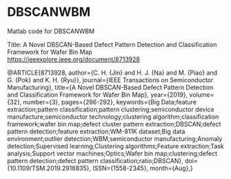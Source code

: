 # DBSCANWBM
Matlab code for DBSCANWBM

Title:
A Novel DBSCAN-Based Defect Pattern Detection and Classification Framework for Wafer Bin Map
https://ieeexplore.ieee.org/document/8713928


@ARTICLE{8713928,
author={C. H. {Jin} and H. J. {Na} and M. {Piao} and G. {Pok} and K. H. {Ryu}},
journal={IEEE Transactions on Semiconductor Manufacturing},
title={A Novel DBSCAN-Based Defect Pattern Detection and Classification Framework for Wafer Bin Map},
year={2019},
volume={32},
number={3},
pages={286-292},
keywords={Big Data;feature extraction;pattern classification;pattern clustering;semiconductor device manufacture;semiconductor technology;clustering algorithm;classification framework;wafer bin map;defect cluster pattern extraction;DBSCAN;defect pattern detection;feature extraction;WM-811K dataset;Big data environment;outlier detection;WBM;semiconductor manufacturing;Anomaly detection;Supervised learning;Clustering algorithms;Feature extraction;Task analysis;Support vector machines;Optics;Wafer bin map;clustering;defect pattern detection;defect pattern classification;ratio;DBSCAN},
doi={10.1109/TSM.2019.2916835},
ISSN={1558-2345},
month={Aug},}
